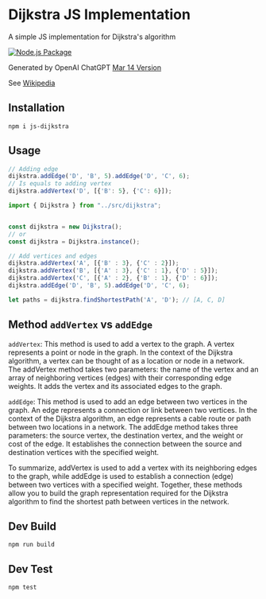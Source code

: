 # Dijkstra JS Implementation

 A simple JS implementation for Dijkstra's algorithm

[![Node.js Package](https://github.com/diolan12/js-dijkstra/actions/workflows/npm-publish.yml/badge.svg)](https://github.com/diolan12/js-dijkstra/actions/workflows/npm-publish.yml)

 Generated by OpenAI ChatGPT [Mar 14 Version](https://help.openai.com/en/articles/6825453-chatgpt-release-notes)

 See [Wikipedia](https://en.wikipedia.org/wiki/Dijkstra%27s_algorithm)

## Installation

```cli
npm i js-dijkstra
```

## Usage

```ts
// Adding edge
dijkstra.addEdge('D', 'B', 5).addEdge('D', 'C', 6);
// Is equals to adding vertex
dijkstra.addVertex('D', [{'B': 5}, {'C': 6}]);
```

```ts
import { Dijkstra } from "../src/dijkstra";


const dijkstra = new Dijkstra();
// or
const dijkstra = Dijkstra.instance();

// Add vertices and edges
dijkstra.addVertex('A', [{'B' : 3}, {'C' : 2}]);
dijkstra.addVertex('B', [{'A' : 3}, {'C' : 1}, {'D' : 5}]);
dijkstra.addVertex('C', [{'A' : 2}, {'B' : 1}, {'D' : 6}]);
dijkstra.addEdge('D', 'B', 5).addEdge('D', 'C', 6);

let paths = dijkstra.findShortestPath('A', 'D'); // [A, C, D]
```

## Method `addVertex` vs `addEdge`

`addVertex`: This method is used to add a vertex to the graph. A vertex represents a point or node in the graph. In the context of the Dijkstra algorithm, a vertex can be thought of as a location or node in a network. The addVertex method takes two parameters: the name of the vertex and an array of neighboring vertices (edges) with their corresponding edge weights. It adds the vertex and its associated edges to the graph.

`addEdge`: This method is used to add an edge between two vertices in the graph. An edge represents a connection or link between two vertices. In the context of the Dijkstra algorithm, an edge represents a cable route or path between two locations in a network. The addEdge method takes three parameters: the source vertex, the destination vertex, and the weight or cost of the edge. It establishes the connection between the source and destination vertices with the specified weight.

To summarize, addVertex is used to add a vertex with its neighboring edges to the graph, while addEdge is used to establish a connection (edge) between two vertices with a specified weight. Together, these methods allow you to build the graph representation required for the Dijkstra algorithm to find the shortest path between vertices in the network.

## Dev Build

```cli
npm run build
```

## Dev Test

```cli
npm test
```
